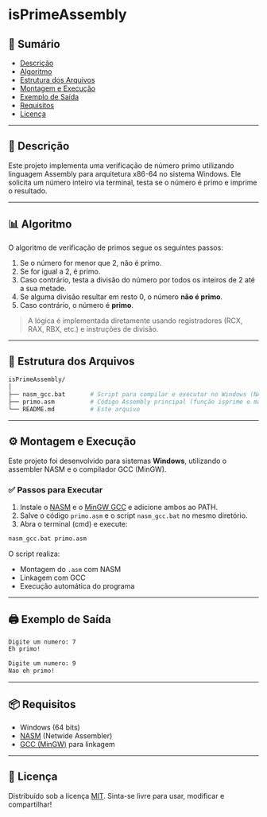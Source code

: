 # isPrimeAssembly

## 📌 Sumário

- [Descrição](#descrição)
- [Algoritmo](#algoritmo)
- [Estrutura dos Arquivos](#estrutura-dos-arquivos)
- [Montagem e Execução](#montagem-e-execução)
- [Exemplo de Saída](#exemplo-de-saída)
- [Requisitos](#requisitos)
- [Licença](#licença)

---

## 🧠 Descrição

Este projeto implementa uma verificação de número primo utilizando linguagem Assembly para arquitetura x86-64 no sistema Windows. Ele solicita um número inteiro via terminal, testa se o número é primo e imprime o resultado.

---

## 📊 Algoritmo

O algoritmo de verificação de primos segue os seguintes passos:

1. Se o número for menor que 2, não é primo.
2. Se for igual a 2, é primo.
3. Caso contrário, testa a divisão do número por todos os inteiros de 2 até a sua metade.
4. Se alguma divisão resultar em resto 0, o número **não é primo**.
5. Caso contrário, o número é **primo**.

> A lógica é implementada diretamente usando registradores (RCX, RAX, RBX, etc.) e instruções de divisão.

---

## 📁 Estrutura dos Arquivos

```bash
isPrimeAssembly/
│
├── nasm_gcc.bat       # Script para compilar e executar no Windows (NASM + GCC)
├── primo.asm          # Código Assembly principal (função isprime e main)
└── README.md          # Este arquivo
```

---

## ⚙️ Montagem e Execução

Este projeto foi desenvolvido para sistemas **Windows**, utilizando o assembler NASM e o compilador GCC (MinGW).

### ✅ Passos para Executar

1. Instale o [NASM](https://www.nasm.us/) e o [MinGW GCC](http://www.mingw.org/) e adicione ambos ao PATH.
2. Salve o código `primo.asm` e o script `nasm_gcc.bat` no mesmo diretório.
3. Abra o terminal (cmd) e execute:

```bash
nasm_gcc.bat primo.asm
```

O script realiza:
- Montagem do `.asm` com NASM
- Linkagem com GCC
- Execução automática do programa

---

## 🖨️ Exemplo de Saída

```bash
Digite um numero: 7
Eh primo!
```

```bash
Digite um numero: 9
Nao eh primo!
```

---

## 📦 Requisitos

- Windows (64 bits)
- [NASM](https://www.nasm.us/) (Netwide Assembler)
- [GCC (MinGW)](http://www.mingw.org/) para linkagem

---

## 📝 Licença

Distribuído sob a licença [MIT](https://opensource.org/licenses/MIT). Sinta-se livre para usar, modificar e compartilhar! 
